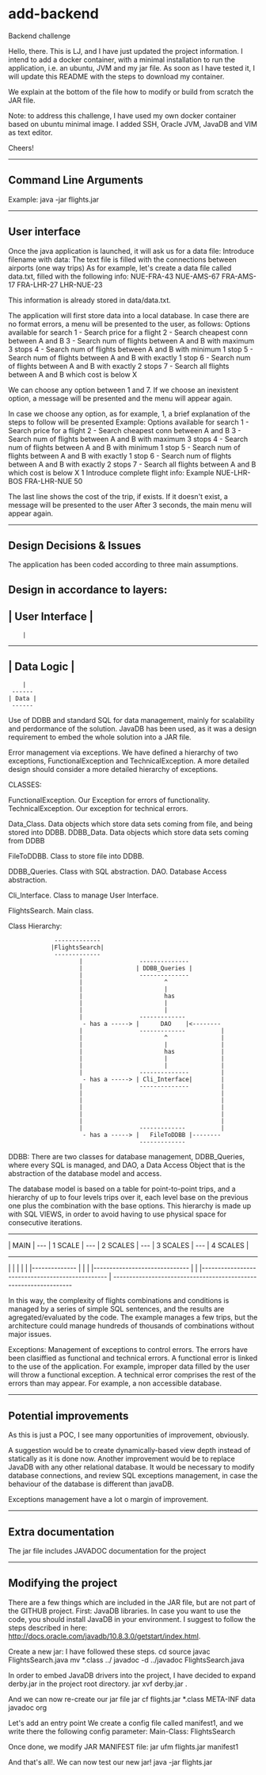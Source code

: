 # add-backend
Backend challenge

Hello, there.
This is LJ, and I have just updated the project information.
I intend to add a docker container, with a minimal installation to run the application, i.e. an ubuntu, JVM and my jar file.
As soon as I have tested it, I will update this README with the steps to download my container.

We explain at the bottom of the file how to modify or build from scratch the JAR file.

Note: to address this challenge, I have used my own docker container based on ubuntu minimal image. I added SSH, Oracle JVM, JavaDB and VIM as text editor.

Cheers!

----------------------
Command Line Arguments
----------------------

Example:  java -jar flights.jar


--------------
User interface
--------------

Once the java application is launched, it will ask us for a data file:
        Introduce filename with data:
        The text file is filled with the connections between airports (one way trips)
        As for example, let's create a data file called data.txt, filled with the following info:
NUE-FRA-43
NUE-AMS-67
FRA-AMS-17
FRA-LHR-27
LHR-NUE-23

This information is already stored in data/data.txt.

The application will first store data into a local database. In case there are no format errors, a menu will be presented to the user, as follows:
Options available for search
1 - Search price for a flight
2 - Search cheapest conn between A and B
3 - Search num of flights between A and B with maximum 3 stops
4 - Search num of flights between A and B with minimum 1 stop
5 - Search num of flights between A and B with exactly 1 stop
6 - Search num of flights between A and B with exactly 2 stops
7 - Search all flights between A and B which cost is below X

We can choose any option between 1 and 7. If we choose an inexistent option, a message will be presented and the menu will appear again.

In case we choose any option, as for example, 1, a brief explanation of the steps to follow will be presented
Example:
Options available for search
1 - Search price for a flight
2 - Search cheapest conn between A and B
3 - Search num of flights between A and B with maximum 3 stops
4 - Search num of flights between A and B with minimum 1 stop
5 - Search num of flights between A and B with exactly 1 stop
6 - Search num of flights between A and B with exactly 2 stops
7 - Search all flights between A and B which cost is below X
1
Introduce complete flight info: Example NUE-LHR-BOS
FRA-LHR-NUE
50

The last line shows the cost of the trip, if exists. If it doesn't exist, a message will be presented to the user
After 3 seconds, the main menu will appear again.

-------------------------
Design Decisions & Issues
-------------------------

The application has been coded according to three main assumptions.

Design in accordance to layers:
 ----------------
| User Interface |
 ----------------
        |
   ------------
  | Data Logic |
   ------------
        |
     ------
    | Data |
     ------

Use of DDBB and standard SQL for data management, mainly for scalability and perdormance of the solution. JavaDB has been used, as it was a design requirement to embed the whole solution into a JAR file.

Error management via exceptions. We have defined a hierarchy of two exceptions, FunctionalException and TechnicalException. A more detailed design should consider a more detailed hierarchy of exceptions.

CLASSES:

FunctionalException. Our Exception for errors of functionality.
TechnicalException. Our exception for technical errors.

Data_Class. Data objects which store data sets coming from file, and being stored into DDBB.
DDBB_Data. Data objects which store data sets coming from DDBB

FileToDDBB. Class to store file into DDBB.

DDBB_Queries. Class with SQL abstraction.
DAO. Database Access abstraction.

Cli_Interface. Class to manage User Interface.

FlightsSearch. Main class.

Class Hierarchy:

                 -------------
                |FlightsSearch|
                 -------------
                        |                --------------
                        |               | DDBB_Queries |
                        |                --------------
                        |                       ^
                        |                       |
                        |                       has
                        |                       |
                        |                       |
                        |                -------------
                         - has a -----> |      DAO    |<--------
                        |                -------------          |
                        |                       ^               |
                        |                       |               |
                        |                       has             |
                        |                       |               |
                        |                       |               |
                        |                --------------         |
                         - has a -----> | Cli_Interface|        |
                        |                --------------         |
                        |                                       |
                        |                                       |
                        |                                       |
                        |                                       |
                        |                                       |
                        |                -------------          |
                         - has a -----> |   FileToDDBB |--------
                                         -------------


DDBB:
There are two classes for database management, DDBB_Queries, where every SQL is managed, and DAO, a Data Access Object that is the abstraction of the database model and access.

The database model is based on a table for point-to-point trips, and a hierarchy of up to four levels trips over it, each level base on the previous one plus the combination with the base options. This hierarchy is made up with SQL VIEWS, in order to avoid having to use physical space for consecutive iterations.

 ------       ---------       ----------       ----------       ----------
| MAIN | --- | 1 SCALE | --- | 2 SCALES | --- | 3 SCALES | --- | 4 SCALES |
 ------       ---------       ----------       ----------       ----------
   |              |               |                 |                |
   |--------------                |                 |                |
   |------------------------------                  |                |
   |------------------------------------------------                 |
    -----------------------------------------------------------------

In this way, the complexity of flights combinations and conditions is managed by a series of simple SQL sentences, and the results are agregated/evaluated by the code.
The example manages a few trips, but the architecture could manage hundreds of thousands of combinations without major issues.

Exceptions:
Management of exceptions to control errors. The errors have been clasiffied as functional and technical errors.
A functional error is linked to the use of the application. For example, improper data filled by the user will throw a functional exception.
A technical error comprises the rest of the errors than may appear.
For example, a non accessible database.

----------------------
Potential improvements
----------------------

As this is just a POC, I see many opportunities of improvement, obviously.

A suggestion would be to create dynamically-based view depth instead of statically as it is done now.
Another improvement would be to replace JavaDB with any other relational database.
It would be necessary to modify database connections, and review SQL exceptions management, in case the behaviour of the database is different than javaDB.

Exceptions management have a lot o margin of improvement.

-------------------
Extra documentation
-------------------
 
The jar file includes JAVADOC documentation for the project

---------------------
Modifying the project
---------------------

There are a few things which are included in the JAR file, but are not part of the GITHUB project.
First: JavaDB libraries.
In case you want to use the code, you should install JavaDB in your environment. I suggest to follow the steps described in here: http://docs.oracle.com/javadb/10.8.3.0/getstart/index.html.

Create a new jar:
I have followed these steps.
cd source
javac FlightsSearch.java
mv *.class ../
javadoc -d ../javadoc FlightsSearch.java

In order to embed JavaDB drivers into the project, I have decided to expand derby.jar in the project root directory.
jar xvf derby.jar .

And we can now re-create our jar file
jar cf flights.jar *.class META-INF data javadoc org

Let's add an entry point
We create a config file called manifest1, and we write there the following config parameter:
Main-Class: FlightsSearch

Once done, we modify JAR MANIFEST file:
jar ufm flights.jar manifest1

And that's all!. We can now test our new jar!
java -jar flights.jar




